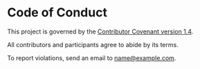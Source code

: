 # Code of Conduct

This project is governed by the [Contributor Covenant version 1.4](https://www.contributor-covenant.org/version/1/4/code-of-conduct.html).

All contributors and participants agree to abide by its terms.  

To report violations, send an email to [name@example.com](mailto:name@example.com).
